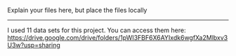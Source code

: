 Explain your files here, but place the files locally

-------------------------------------------------------------------------

I used 11 data sets for this project. You can access them here: https://drive.google.com/drive/folders/1pWI3FBF6X6AYIxdk6wgfXa2Mlbxv3U3w?usp=sharing
